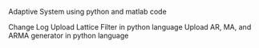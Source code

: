 Adaptive System using python and matlab code

Change Log
Upload Lattice Filter in python language
Upload AR, MA, and ARMA generator in python language
